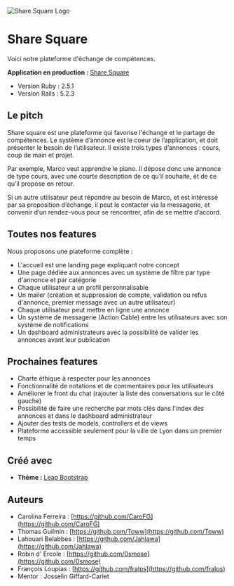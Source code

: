 ![Share Square Logo](https://zupimages.net/up/19/24/bj7s.jpg)
# Share Square

Voici notre plateforme d'échange de compétences.
 
**Application en production :** [Share Square]([https://share-square.herokuapp.com/](https://share-square.herokuapp.com/)) 

* Version Ruby : 2.5.1
* Version Rails : 5.2.3

## Le pitch
Share square est une plateforme qui favorise l'échange et le partage de compétences. Le système d’annonce est le coeur de l’application, et doit présenter le besoin de l’utilisateur. Il existe trois types d’annonces : cours, coup de main et projet.

Par exemple, Marco veut apprendre le piano. Il dépose donc une annonce de type cours, avec une courte description de ce qu’il souhaite, et de ce qu’il propose en retour.

Si un autre utilisateur peut répondre au besoin de Marco, et est intéressé par sa proposition d’échange, il peut le contacter via la messagerie, et convenir d’un rendez-vous pour se rencontrer, afin de se mettre d’accord.

## Toutes nos features

Nous proposons une plateforme complète :
* L'accueil est une landing page expliquant notre concept
* Une page dédiée aux annonces avec un système de filtre par type d'annonce et par catégorie
* Chaque utilisateur a un profil personnalisable
* Un mailer (création et suppression de compte, validation ou refus d'annonce, premier message avec un autre utilisateur)
* Chaque utilisateur peut mettre en ligne une annonce
* Un système de messagerie (Action Cable) entre les utilisateurs avec son système de notifications
* Un dashboard administrateurs avec la possibilité de valider les annonces avant leur publication

## Prochaines features

* Charte éthique à respecter pour les annonces
* Fonctionnalité de notations et de commentaires pour les utilisateurs
* Améliorer le front du chat (rajouter la liste des conversations sur le côté gauche)
* Possibilité de faire une recherche par mots clés dans l'index des annonces et dans le dashboard administrateur
* Ajouter des tests de models, controllers et de views
* Plateforme accessible seulement pour la ville de Lyon dans un premier temps

## Créé avec

* **Thème :**  [Leap Bootstrap]([https://leap.mediumra.re/index.html](https://leap.mediumra.re/index.html))

## Auteurs

* Carolina Ferreira : [https://github.com/CaroFG](https://github.com/CaroFG)
* Thomas Guilmin : [https://github.com/Toww](https://github.com/Toww)
* Lahouari Belabbes : [https://github.com/Jahlawa](https://github.com/Jahlawa)
* Robin d' Ercole : [https://github.com/0smose](https://github.com/0smose)
* François Loupias : [https://github.com/fralps](https://github.com/fralps)
* Mentor : Josselin Giffard-Carlet

